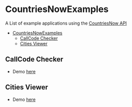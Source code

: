 # CountriesNowExamples

A List of example applications using the [CountriesNow API](https://countriesnow.space/)

- [CountriesNowExamples](#countriesnowexamples)
  - [CallCode Checker](#callcode-checker)
  - [Cities Viewer](#cities-viewer)

## CallCode Checker

- Demo [here](https://cities-viewer.surge.sh/)

## Cities Viewer

- Demo [here](https://call-code-checker.surge.sh/)
